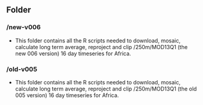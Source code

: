 ## Folder

### /new-v006

* This folder contains all the R scripts needed to download, mosaic, calculate long term average, reproject and clip /250m/MOD13Q1 (the new 006 version) 16 day timeseries for Africa.

### /old-v005

* This folder contains all the R scripts needed to download, mosaic, calculate long term average, reproject and clip /250m/MOD13Q1 (the old 005 version) 16 day timeseries for Africa.

